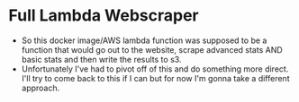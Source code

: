 # Full Lambda Webscraper

- So this docker image/AWS lambda function was supposed to be a function that would go out to the website, scrape advanced stats AND basic stats and then write the results to s3.
- Unfortunately I've had to pivot off of this and do something more direct. I'll try to come back to this if I can but for now I'm gonna take a different approach. 

